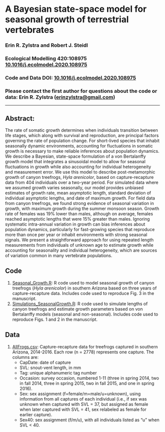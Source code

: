 # A Bayesian state-space model for seasonal growth of terrestrial vertebrates

### Erin R. Zylstra and Robert J. Steidl

### Ecological Modelling 420:108975 [10.1016/j.ecolmodel.2020.108975](https://doi.org/10.1016/j.ecolmodel.2020.108975)

### Code and Data DOI: [10.1016/j.ecolmodel.2020.108975](https://doi.org/10.1016/j.ecolmodel.2020.108975)

### Please contact the first author for questions about the code or data: Erin R. Zylstra (erinzylstra@gmail.com)
_______________________________________________________________________________________________________________________________________

## Abstract:
The rate of somatic growth determines when individuals transition between life stages, which along with survival and reproduction, are principal factors governing the rate of population change. For short-lived species that inhabit seasonally dynamic environments, accounting for fluctuations in somatic growth is necessary to make reliable inferences about population dynamics. We describe a Bayesian, state-space formulation of a von Bertalanffy growth model that integrates a sinusoidal model to allow for seasonal fluctuations in growth while also accounting for individual heterogeneity and measurement error. We use this model to describe post-metamorphic growth of canyon treefrogs, *Hyla arenicolor*, based on capture-recapture data from 404 individuals over a two-year period. For simulated data where we assumed growth varies seasonally, our model provides unbiased estimates of growth rate, mean asymptotic length, standard deviation of individual asymptotic lengths, and date of maximum growth. For field data from canyon treefrogs, we found strong evidence of seasonal variation in growth, with maximum growth during the summer monsoon season. Growth rate of females was 19% lower than males, although on average, females reached asymptotic lengths that were 15% greater than males. Ignoring systematic intra-annual variation in growth can bias inferences about population dynamics, particularly for fast-growing species that reproduce more than once per year or inhabit environments with strong seasonal signals. We present a straightforward approach for using repeated length measurements from individuals of unknown age to estimate growth while accounting for seasonality and individual heterogeneity, which are sources of variation common in many vertebrate populations.
## Code 
1. [Seasonal_Growth.R](Seasonal_Growth.R): R code used to model seasonal growth of canyon treefrogs (*Hyla arenicolor*) in southern Arizona based on three years of capture-recapture data.  Includes code used to reproduce Fig. 3 in the manuscript.
2. [Simulations_SeasonalGrowth.R](Simulations_SeasonalGrowth.R): R code used to simulate lengths of canyon treefrogs and estimate growth parameters based on von Bertalanffy models (seasonal and non-seasonal). Includes code used to reproduce Figs. 1 and 2 in the manuscript.

## Data
1. [AllFrogs.csv](AllFrogs.csv): Capture-recapture data for treefrogs captured in southern Arizona, 2014-2016.  Each row (n = 2778) represents one capture.  The columns are:
    - CapDate: date of capture
    - SVL: snout-vent length, in mm
    - Tag: unique alphanumeric tag number
    - Occasion: survey occasion, numbered 1-11 (three in spring 2014, two in fall 2014, three in spring 2015, two in fall 2015, and one in spring 2016).
    - Sex: sex assignment (f=female/m=male/u=unknown), using information from all captures of each individual (i.e., if sex was unknown when captured with SVL = 37, but assigned as female when later captured with SVL = 41, sex relabeled as female for earlier capture).
    - Sex40: sex assignment (f/m/u), with all individuals listed as “u” when SVL < 40.
